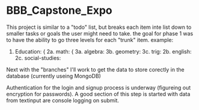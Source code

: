 # BBB_Capstone_Expo

This project is similar to a "todo" list, but breaks each item inte list down to smaller tasks or goals the user might need to take. 
the goal for phase 1 was to have the ability to go three levels for each "trunk" item.
example:
 1. Education: {
   2a. math: {
      3a.  algebra:
      3b.  geometry:
      3c.  trig:
   2b. english:
   2c. social-studies:
   
Next with the "branches" I'll work to get the data to store corectly in the database (currently useing MongoDB)



Authentication for the login and signup process is underway (figureing out encryption for passwords). A good section of this step
is started with data from textinput are console logging on submit.


